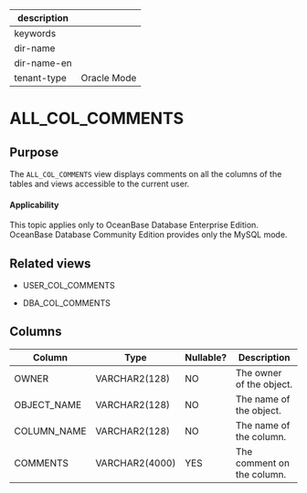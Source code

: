 | description ||
|---|---|
| keywords ||
| dir-name ||
| dir-name-en ||
| tenant-type | Oracle Mode |

# ALL_COL_COMMENTS

## Purpose

The `ALL_COL_COMMENTS` view displays comments on all the columns of the tables and views accessible to the current user.

  <main id="notice" >
    <h4>Applicability</h4>
    <p>This topic applies only to OceanBase Database Enterprise Edition. OceanBase Database Community Edition provides only the MySQL mode. </p>
  </main>

## Related views

* USER_COL_COMMENTS

* DBA_COL_COMMENTS

## Columns

| **Column** | **Type** | **Nullable?** | **Description** |
|-------------|----------------|----------------|--------|
| OWNER | VARCHAR2(128) | NO | The owner of the object. |
| OBJECT_NAME | VARCHAR2(128) | NO | The name of the object. |
| COLUMN_NAME | VARCHAR2(128) | NO | The name of the column. |
| COMMENTS | VARCHAR2(4000) | YES | The comment on the column. |
